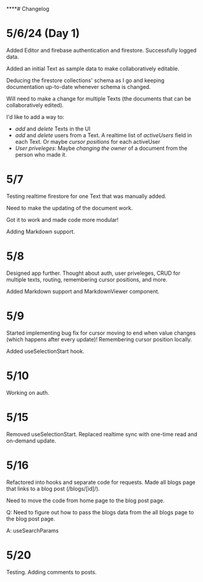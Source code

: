 ****# Changelog

# 5/6/24 (Day 1)

Added Editor and firebase authentication and firestore. Successfully logged data.

Added an initial Text as sample data to make collaboratively editable.

Deducing the firestore collections' schema as I go and keeping documentation up-to-date whenever schema is changed.

Will need to make a change for multiple Texts (the documents that can be collaboratively edited).

I'd like to add a way to:
 - *add* and *delete* Texts in the UI
 - *add* and *delete* users from a Text. A realtime list of *activeUsers* field in each Text. Or maybe *cursor positions* for each activeUser
 - *User priveleges*: Maybe *changing the owner* of a document from the person who made it.

# 5/7

Testing realtime firestore for one Text that was manually added. 

Need to make the updating of the document work.

Got it to work and made code more modular!

Adding Markdown support.

# 5/8

Designed app further. Thought about auth, user priveleges, CRUD for multiple texts, routing, remembering cursor positions, and more.

Added Markdown support and MarkdownViewer component.


# 5/9

Started implementing bug fix for cursor moving to end when value changes (which happens after every update)! Remembering cursor position locally.

Added useSelectionStart hook.

# 5/10

Working on auth.

# 5/15

Removed useSelectionStart. Replaced realtime sync with one-time read and on-demand update.

# 5/16

Refactored into hooks and separate code for requests. Made all blogs page that links to a blog post (/blogs/[id]/). 

Need to move the code from home page to the blog post page. 


Q: Need to figure out how to pass the blogs data from the all blogs page to the blog post page.

A: useSearchParams


# 5/20

Testing. Adding comments to posts.